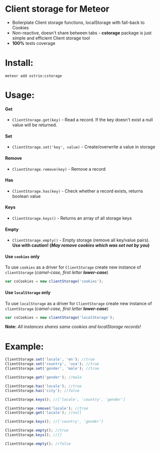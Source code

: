 Client storage for Meteor
========

 - Boilerplate Client storage functions, localStorage with fall-back to Cookies
 - Non-reactive, doesn't share between tabs - __cstorage__ package is just simple and efficient Client storage tool
 - __100%__ tests coverage

Install:
========
```shell
meteor add ostrio:cstorage
```

Usage:
========
#### Get
 - `ClientStorage.get(key)` - Read a record. If the key doesn't exist a null value will be returned.

#### Set
 - `ClientStorage.set('key', value)` - Create/overwrite a value in storage

#### Remove
 - `ClientStorage.remove(key)` - Remove a record

#### Has
 - `ClientStorage.has(key)` - Check whether a record exists, returns boolean value

#### Keys
 - `ClientStorage.keys()` - Returns an array of all storage keys

#### Empty
 - `ClientStorage.empty()` - Empty storage (remove all key/value pairs). __Use with caution! (*May remove cookies which was set not by you*)__

#### Use `cookies` only
To use `cookies` as a driver for `ClientStorage` create new instance of `clientStorage` (*camel-case, first letter __lower-case__*)
```js
var csCookies = new clientStorage('cookies');
```

#### Use `localStorage` only
To use `localStorage` as a driver for `ClientStorage` create new instance of `clientStorage` (*camel-case, first letter __lower-case__*)
```js
var csCookies = new clientStorage('localStorage');
```

__Note:__ *All instances shares same cookies and localStorage records!*



Example:
=========
```javascript
ClientStorage.set('locale', 'en'); //true
ClientStorage.set('country', 'usa'); //true
ClientStorage.set('gender', 'male'); //true

ClientStorage.get('gender'); //male

ClientStorage.has('locale'); //true
ClientStorage.has('city'); //false

ClientStorage.keys(); //['locale', 'country', 'gender']

ClientStorage.remove('locale'); //true
ClientStorage.get('locale'); //null

ClientStorage.keys(); //['country', 'gender']

ClientStorage.empty(); //true
ClientStorage.keys(); //[]

ClientStorage.empty(); //false
```